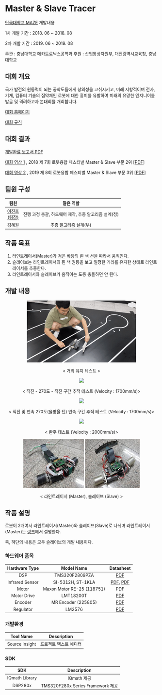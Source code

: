 # Master & Slave Tracer

[단국대학교 MAZE](https://maze.co.kr) 개발내용

1차 개발 기간 : 2018. 06 ~ 2018. 08

2차 개발 기간 : 2019. 06 ~ 2019. 08

주관 : 충남대학교 메카트로닉스공학과
후원 : 산업통상자원부, 대전광역시교육청, 충남대학교

## 대회 개요

국가 발전의 원동력이 되는 공학도들에게 창의성을 고취시키고, 미래 지향적이며 전자, 기계, 컴퓨터 기술의 집약체인 로봇에 대한 흥미를 유발하여 미래의 유망한 엔지니어를 발굴 및 격려하고자 본대회를 개최합니다.

[대회 홈페이지](https://168.188.117.125/)

[대회 규칙](https://168.188.117.125/03_02.php)

## 대회 결과

[개발완료 보고서 PDF](./PDF/2018_마스터앤슬레이브_제작보고서.pdf)

[대회 영상 1](https://www.youtube.com/watch?v=HTpAFv1S_PA) ,  2018 제 7회 로봇융합 페스티벌 Master & Slave 부문 2위 [[PDF]](./PDF/2018_CIRO지능로봇대회_마스터슬레이브부문_2등.pdf)

[대회 영상 2](https://www.youtube.com/watch?v=eTKhToyow0Y) ,  2019 제 8회 로봇융합 페스티벌 Master & Slave 부문 3위 [[PDF]](./PDF/2019_CIRO지능로봇대회_마스터슬레이브부문_3등.pdf)

## 팀원 구성

|팀원|맡은 역할|
|:---------:|:---:|
|[이진호<br>(팀장)](https://github.com/StylishPanther)| 진행 과정 총괄, 하드웨어 제작, 추종 알고리즘 설계(정)|
|김혜원|추종 알고리즘 설계(부)| 

## 작품 목표    

1. 라인트레이서(Master)가 검은 바탕의 흰 색 선을 따라서 움직인다.
2. 슬레이브는 라인트레이서의 흰 색 원통을 보고 일정한 거리를 유지한 상태로 라인트레이서를 추종한다.
3. 라인트레이서와 슬레이브가 움직이는 도중 충돌하면 안 된다.

## 개발 내용 

<p align="center"><img src="Images/distance_maintainance.gif" ></p>  
<p align="center"> < 거리 유지 테스트 ></p>  

<p align="center"><img src="Images/270turn_tracking.gif" width="360px"></p>  
<p align="center"> < 직진 - 270도 - 직진 구간 추적 테스트 (Velocity : 1700mm/s)></p>

<p align="center"><img src="Images/basic_waterdrop.gif" width="360px"></p>  
<p align="center"> < 직진 및 연속 270도(물방울 턴) 연속 구간 추적 테스트 (Velocity : 1700mm/s)></p>

<p align="center"><img src="Images/2000.gif" width="360px"></p>  
<p align="center"> < 완주 테스트 (Velocity : 2000mm/s)></p>
 
 
<p align="center"><img src="Images/tracer.PNG" width="200px" height="160px"> <img src="Images/slave.PNG" width="180px" height="160px"></p>  
<p align="center"> < 라인트레이서 (Master), 슬레이브 (Slave) ></p>  


## 작품 설명  

로봇이 2개여서 라인트레이서(Master)와 슬레이브(Slave)로 나뉘며 라인트레이서(Master)는 [링크](https://github.com/StylishPanther/LineTracer)에서 설명한다. 

즉, 하단의 내용은 모두 슬레이브의 개발 내용이다.

### 하드웨어 품목  

|Hardware Type|Model Name|Datasheet|  
|:---:|:---:|:---:|
|DSP|TMS320F2809PZA|[PDF](./PDF/tms320f2809pza.pdf)|  
|Infrared Sensor|SI-5312H, ST-1KLA|[PDF](SI-5312H.pdf), [PDF](./PDF/ST-1KLA.pdf)|  
|Motor|Maxon Motor RE-25 (118751)|[PDF](./EN-21-146.pdf)|    
|Motor Drive|LMT18200T|[PDF](./PDF/LMT18200T.pdf)|  
|Encoder|MR Encoder (225805)|[PDF](./PDF/EN-21-478.pdf)|
|Regulator|LM2576|[PDF](./PDF/LM2576_datasheet.pdf)|


### 개발환경 

|Tool Name|Description|  
|:---:|:---:|  
|Source Insight|프로젝트 텍스트 에디터|

### SDK

|SDK|Description|  
|:---:|:---:|  
|IQmath Library| IQmath 제공|
|DSP280x|TMS320F280x Series Framework 제공|  
 
